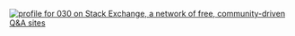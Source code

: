 <a href="https://stackexchange.com/users/3302040/030"><img src="https://stackexchange.com/users/flair/3302040.png" alt="profile for 030 on Stack Exchange, a network of free, community-driven Q&amp;A sites" title="profile for 030 on Stack Exchange, a network of free, community-driven Q&amp;A sites" /></a>
